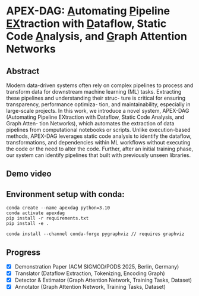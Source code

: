 # APEX-DAG: <ins>A</ins>utomating <ins>P</ins>ipeline <ins>EX</ins>traction with <ins>D</ins>ataflow, Static Code <ins>A</ins>nalysis, and <ins>G</ins>raph Attention Networks

## Abstract

Modern data-driven systems often rely on complex pipelines to
process and transform data for downstream machine learning (ML)
tasks. Extracting these pipelines and understanding their struc-
ture is critical for ensuring transparency, performance optimiza-
tion, and maintainability, especially in large-scale projects. In this
work, we introduce a novel system, APEX-DAG (Automating Pipeline
EXtraction with Dataflow, Static Code Analysis, and Graph Atten-
tion Networks), which automates the extraction of data pipelines
from computational notebooks or scripts. Unlike execution-based
methods, APEX-DAG leverages static code analysis to identify the
dataflow, transformations, and dependencies within ML workflows
without executing the code or the need to alter the code. Further,
after an initial training phase, our system can identify pipelines
that built with previously unseen libraries.

## Demo video

## Environment setup with conda:

```
conda create --name apexdag python=3.10
conda activate apexdag
pip install -r requirements.txt
pip install -e .

conda install --channel conda-forge pygraphviz // requires graphviz

```

## Progress

- [x] Demonstration Paper (ACM SIGMOD/PODS 2025, Berlin, Germany)
- [x] Translator (Dataflow Extraction, Tokenizing, Encoding Graph)
- [x] Detector & Estimator (Graph Attention Network, Training Tasks, Dataset)
- [x] Annotator (Graph Attention Network, Training Tasks, Dataset)